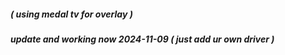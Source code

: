 ##### ( using medal tv for overlay )
##### update and working now 2024-11-09 ( just add ur own driver )

